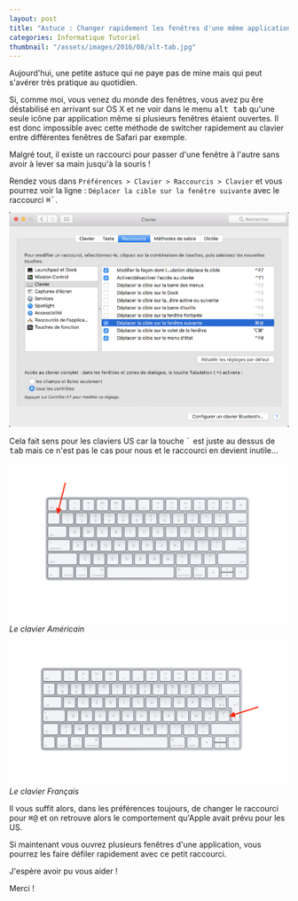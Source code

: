 ```yaml
---
layout: post
title: "Astuce : Changer rapidement les fenêtres d'une même application"
categories: Informatique Tutoriel
thumbnail: "/assets/images/2016/08/alt-tab.jpg"
---
```

Aujourd'hui, une petite astuce qui ne paye pas de mine mais qui peut s'avérer très pratique au quotidien.

Si, comme moi, vous venez du monde des fenêtres, vous avez pu êre déstabilisé en arrivant sur OS X et ne voir dans le menu <kbd>alt tab</kbd> qu'une seule icône par application même si plusieurs fenêtres étaient ouvertes. Il est donc impossible avec cette méthode de switcher rapidement au clavier entre différentes fenêtres de Safari par exemple.

Malgré tout, il existe un raccourci pour passer d'une fenêtre à l'autre sans avoir à lever sa main jusqu'à la souris !

Rendez vous dans `Préférences > Clavier > Raccourcis > Clavier` et vous pourrez voir la ligne : `Déplacer la cible sur la fenêtre suivante` avec le raccourci <kbd>⌘`</kbd>.

![preferences-system-shortcut](/assets/images/2016/08/preferences-system-shortcut.jpg)

Cela fait sens pour les claviers US car la touche <kbd>`</kbd> est juste au dessus de <kbd>tab</kbd> mais ce n'est pas le cas pour nous et le raccourci en devient inutile...

![Le clavier Américain](/assets/images/2016/08/us-layout.jpg)
*Le clavier Américain*

![Le clavier Français](/assets/images/2016/08/fr-layout.jpg)
*Le clavier Français*

Il vous suffit alors, dans les préférences toujours, de changer le raccourci pour <kbd>⌘@</kbd> et on retrouve alors le comportement qu'Apple avait prévu pour les US.

Si maintenant vous ouvrez plusieurs fenêtres d'une application, vous pourrez les faire défiler rapidement avec ce petit raccourci.

J'espère avoir pu vous aider !

Merci !
